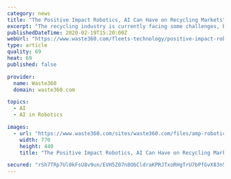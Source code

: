 ```yaml
---
category: news
title: "The Positive Impact Robotics, AI Can Have on Recycling Markets"
excerpt: "The recycling industry is currently facing some challenges, but robotics and artificial intelligence (AI) can help recycling facility operators overcome these obstacles by making operations more efficient, helping recycling streams become cleaner and presenting opportunities for new end markets. One company helping recycling facility operators ..."
publishedDateTime: 2020-02-19T15:20:00Z
webUrl: "https://www.waste360.com/fleets-technology/positive-impact-robotics-ai-can-have-recycling-markets"
type: article
quality: 69
heat: 69
published: false

provider:
  name: Waste360
  domain: waste360.com

topics:
  - AI
  - AI in Robotics

images:
  - url: "https://www.waste360.com/sites/waste360.com/files/amp-robotics-recycling.png"
    width: 770
    height: 440
    title: "The Positive Impact Robotics, AI Can Have on Recycling Markets"

secured: "rSh7TRp7Ul0kFsU8v9un/EVH5Z07n8ObCldraKPRJTxoRHgTrU7bPfGvX83n5tvbOvEuGgPu11wDZ9t1Vo+40K73g4CA4w1pZpkhqliBBx2gMcJe4CaHDOMcaeFOEw0iOh8uJQyVt0pviruP0A4logop9gn/KHUZybji2vcqSDjz9hF4pp0y1tseoIL5MWPaRESzFPSy0fEZ1kumg/YkL8x5YDqQir9+R9o5bdu+74gcHa+YbvtJkkwgI3gauzfhlomJZdBzvjLkgyrTPHYpGC1fklr0J8BMGlbioC6TyOI+npt32ZrCdFjxiLLOuMfOQNjBnpejH3o/CbjrfMuVGkQbD3iS0SDAdMplMTl0udiRXRKIxpuBnfnihkgt5JiSk1pnEEVECsTMxXPSIFMVWWwPnn2+AieQgWXhyMXIZJW11+D9UMbQmIhz8a19ugemVUCYIKxdWtn84XzXc8xyEx9xcGEonTq1Se3DE8acdXk=;NAHK/vpxe65MEc22CTNirg=="
---
```


